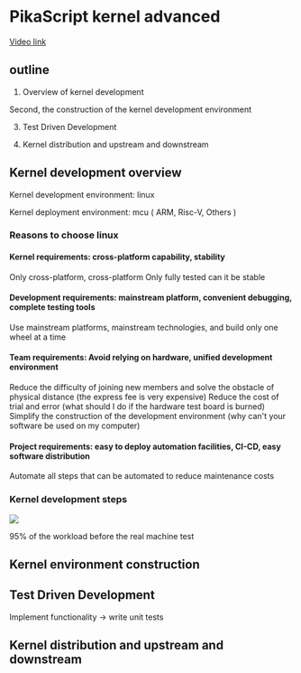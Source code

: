 # PikaScript kernel advanced

[Video link](https://www.bilibili.com/video/BV12Z4y167SP)

## outline
1. Overview of kernel development

Second, the construction of the kernel development environment

3. Test Driven Development

4. Kernel distribution and upstream and downstream

## Kernel development overview
Kernel development environment: linux

Kernel deployment environment: mcu ( ARM, Risc-V, Others )
​

### Reasons to choose linux
#### Kernel requirements: cross-platform capability, stability
Only cross-platform, cross-platform
Only fully tested can it be stable
​

#### Development requirements: mainstream platform, convenient debugging, complete testing tools
Use mainstream platforms, mainstream technologies, and build only one wheel at a time


#### Team requirements: Avoid relying on hardware, unified development environment
Reduce the difficulty of joining new members and solve the obstacle of physical distance (the express fee is very expensive)
Reduce the cost of trial and error (what should I do if the hardware test board is burned)
Simplify the construction of the development environment (why can't your software be used on my computer)


#### Project requirements: easy to deploy automation facilities, CI-CD, easy software distribution
Automate all steps that can be automated to reduce maintenance costs

### Kernel development steps

![](assets/yuque_diagram.jpg)

95% of the workload before the real machine test
​

## Kernel environment construction


## Test Driven Development
Implement functionality -> write unit tests
## Kernel distribution and upstream and downstream